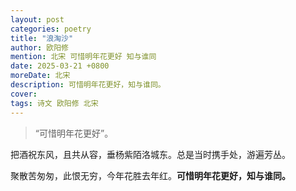 ```yaml
---
layout: post
categories: poetry
title: "浪淘沙"
author: 欧阳修
mention: 北宋 可惜明年花更好 知与谁同
date: 2025-03-21 +0800
moreDate: 北宋
description: 可惜明年花更好，知与谁同。
cover: 
tags: 诗文 欧阳修 北宋
---
```


> “可惜明年花更好”。

把酒祝东风，且共从容，垂杨紫陌洛城东。总是当时携手处，游遍芳丛。

聚散苦匆匆，此恨无穷，今年花胜去年红。**可惜明年花更好，知与谁同。**